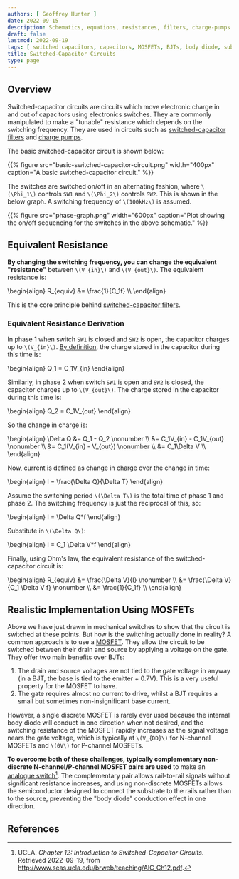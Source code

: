 ```yaml
---
authors: [ Geoffrey Hunter ]
date: 2022-09-15
description: Schematics, equations, resistances, filters, charge-pumps and more info on switched-capacitor circuits.
draft: false
lastmod: 2022-09-19
tags: [ switched capacitors, capacitors, MOSFETs, BJTs, body diode, substrate, analogue switch, filters ]
title: Switched-Capacitor Circuits
type: page
---
```


## Overview

Switched-capacitor circuits are circuits which move electronic charge in and out of capacitors using electronics switches. They are commonly manipulated to make a "tunable" resistance which depends on the switching frequency. They are used in circuits such as [switched-capacitor filters](/electronics/components/switched-capacitor-filters/) and  [charge pumps](/electronics/components/power-regulators/charge-pumps/).

The basic switched-capacitor circuit is shown below:

{{% figure src="basic-switched-capacitor-circuit.png" width="400px" caption="A basic switched-capacitor circuit." %}}

The switches are switched on/off in an alternating fashion, where `\(\Phi_1\)` controls `SW1` and `\(\Phi_2\)` controls `SW2`. This is shown in the below graph. A switching frequency of `\(100kHz\)` is assumed.

{{% figure src="phase-graph.png" width="600px" caption="Plot showing the on/off sequencing for the switches in the above schematic." %}}

## Equivalent Resistance

**By changing the switching frequency, you can change the equivalent "resistance"** between `\(V_{in}\)` and `\(V_{out}\)`. The equivalent resistance is:

<p>\begin{align}
R_{equiv} &= \frac{1}{C_1f} \\
\end{align}</p>

This is the core principle behind [switched-capacitor filters](/electronics/components/switched-capacitor-filters/).

### Equivalent Resistance Derivation

In phase 1 when switch `SW1` is closed and `SW2` is open, the capacitor charges up to `\(V_{in}\)`. [By definition](/electronics/components/capacitors/#_charge), the charge stored in the capacitor during this time is:

<p>\begin{align}
Q_1 = C_1V_{in}
\end{align}</p>

Similarly, in phase 2 when switch `SW1` is open and `SW2` is closed, the capacitor charges up to `\(V_{out}\)`. The charge stored in the capacitor during this time is:

<p>\begin{align}
Q_2 = C_1V_{out}
\end{align}</p>

So the change in charge is:

<p>\begin{align}
\Delta Q &= Q_1 - Q_2 \nonumber \\
         &= C_1V_{in} - C_1V_{out} \nonumber \\
         &= C_1(V_{in} - V_{out}) \nonumber \\
         &= C_1\Delta V \\
\end{align}</p>

Now, current is defined as change in charge over the change in time:

<p>\begin{align}
I = \frac{\Delta Q}{\Delta T}
\end{align}</p>

Assume the switching period `\(\Delta T\)` is the total time of phase 1 and phase 2. The switching frequency is just the reciprocal of this, so:

<p>\begin{align}
I = \Delta Q*f
\end{align}</p>

Substitute in `\(\Delta Q\)`:

<p>\begin{align}
I = C_1 \Delta V*f
\end{align}</p>

Finally, using Ohm's law, the equivalent resistance of the switched-capacitor circuit is:

<p>\begin{align}
R_{equiv} &= \frac{\Delta V}{I} \nonumber \\
          &= \frac{\Delta V}{C_1 \Delta V f} \nonumber \\
          &= \frac{1}{C_1f} \\
\end{align}</p>

## Realistic Implementation Using MOSFETs

Above we have just drawn in mechanical switches to show that the circuit is switched at these points. But how is the switching actually done in reality? A common approach is to use a [MOSFET](/electronics/components/transistors/mosfets/). They allow the circuit to be switched between their drain and source by applying a voltage on the gate. They offer two main benefits over BJTs:

1. The drain and source voltages are not tied to the gate voltage in anyway (in a BJT, the base is tied to the emitter + 0.7V). This is a very useful property for the MOSFET to have.
1. The gate requires almost no current to drive, whilst a BJT requires a small but sometimes non-insignificant base current.

However, a single discrete MOSFET is rarely ever used because the internal body diode will conduct in one direction when not desired, and the switching resistance of the MOSFET rapidly increases as the signal voltage nears the gate voltage, which is typically at `\(V_{DD}\)` for N-channel MOSFETs and `\(0V\)` for P-channel MOSFETs.

**To overcome both of these challenges, typically complementary non-discrete N-channel/P-channel MOSFET pairs are used** to make an [analogue switch](/electronics/components/analogue-switches/)[^bib-ucla-ch12-intro-switched-cap-circuits]. The complementary pair allows rail-to-rail signals without significant resistance increases, and using non-discrete MOSFETs allows the semiconductor designed to connect the substrate to the rails rather than to the source, preventing the "body diode" conduction effect in one direction.


## References

[^bib-ucla-ch12-intro-switched-cap-circuits]: UCLA. _Chapter 12: Introduction to Switched-Capacitor Circuits_. Retrieved 2022-09-19, from http://www.seas.ucla.edu/brweb/teaching/AIC_Ch12.pdf.
